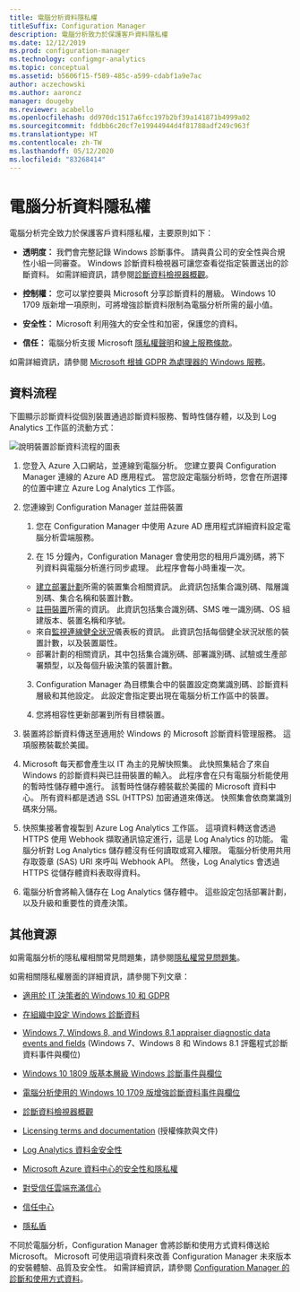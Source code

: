 ```yaml
---
title: 電腦分析資料隱私權
titleSuffix: Configuration Manager
description: 電腦分析致力於保護客戶資料隱私權
ms.date: 12/12/2019
ms.prod: configuration-manager
ms.technology: configmgr-analytics
ms.topic: conceptual
ms.assetid: b5606f15-f589-485c-a599-cdabf1a9e7ac
author: aczechowski
ms.author: aaroncz
manager: dougeby
ms.reviewer: acabello
ms.openlocfilehash: dd970dc1517a6fcc197b2bf39a141871b4999a02
ms.sourcegitcommit: fddbb6c20cf7e19944944d4f81788adf249c963f
ms.translationtype: HT
ms.contentlocale: zh-TW
ms.lasthandoff: 05/12/2020
ms.locfileid: "83268414"
---
```

# <a name="desktop-analytics-data-privacy"></a>電腦分析資料隱私權

電腦分析完全致力於保護客戶資料隱私權，主要原則如下：

- **透明度：** 我們會完整記錄 Windows 診斷事件。 請與貴公司的安全性與合規性小組一同審查。 Windows 診斷資料檢視器可讓您查看從指定裝置送出的診斷資料。 如需詳細資訊，請參閱[診斷資料檢視器概觀](https://docs.microsoft.com/windows/configuration/diagnostic-data-viewer-overview)。  

- **控制權：** 您可以掌控要與 Microsoft 分享診斷資料的層級。 Windows 10 1709 版新增一項原則，可將增強診斷資料限制為電腦分析所需的最小值。  

- **安全性：** Microsoft 利用強大的安全性和加密，保護您的資料。  

- **信任：** 電腦分析支援 Microsoft [隱私權聲明](https://privacy.microsoft.com/privacystatement)和[線上服務條款](https://www.microsoftvolumelicensing.com/DocumentSearch.aspx?Mode=3&DocumentTypeId=46)。  

如需詳細資訊，請參閱 [Microsoft 根據 GDPR 為處理器的 Windows 服務](https://docs.microsoft.com/windows/privacy/gdpr-it-guidance#windows-services-where-microsoft-is-the-processor-under-the-gdpr)。<!-- 5353168 -->

## <a name="data-flow"></a>資料流程

下圖顯示診斷資料從個別裝置通過診斷資料服務、暫時性儲存體，以及到 Log Analytics 工作區的流動方式：

![說明裝置診斷資料流程的圖表](media/da-data-flow.png)

1. 您登入 Azure 入口網站，並連線到電腦分析。 您建立要與 Configuration Manager 連線的 Azure AD 應用程式。 當您設定電腦分析時，您會在所選擇的位置中建立 Azure Log Analytics 工作區。  

2. 您連線到 Configuration Manager 並註冊裝置  

    1. 您在 Configuration Manager 中使用 Azure AD 應用程式詳細資料設定電腦分析雲端服務。  

    2. 在 15 分鐘內，Configuration Manager 會使用您的租用戶識別碼，將下列資料與電腦分析進行同步處理。 此程序會每小時重複一次。

      - [建立部署計劃](create-deployment-plans.md)所需的裝置集合相關資訊。 此資訊包括集合識別碼、階層識別碼、集合名稱和裝置計數。 
      - [註冊裝置](enroll-devices.md)所需的資訊。 此資訊包括集合識別碼、SMS 唯一識別碼、OS 組建版本、裝置名稱和序號。
      - 來自[監視連線健全狀況](monitor-connection-health.md)儀表板的資訊。 此資訊包括每個健全狀況狀態的裝置計數，以及裝置屬性。
      - 部署計劃的相關資訊，其中包括集合識別碼、部署識別碼、試驗或生產部署類型，以及每個升級決策的裝置計數。

    3. Configuration Manager 為目標集合中的裝置設定商業識別碼、診斷資料層級和其他設定。 此設定會指定要出現在電腦分析工作區中的裝置。  

    4. 您將相容性更新部署到所有目標裝置。  

3. 裝置將診斷資料傳送至適用於 Windows 的 Microsoft 診斷資料管理服務。 這項服務裝載於美國。  

4. Microsoft 每天都會產生以 IT 為主的見解快照集。 此快照集結合了來自 Windows 的診斷資料與已註冊裝置的輸入。 此程序會在只有電腦分析能使用的暫時性儲存體中進行。 該暫時性儲存體裝載於美國的 Microsoft 資料中心。 所有資料都是透過 SSL (HTTPS) 加密通道來傳送。 快照集會依商業識別碼來分隔。  

5. 快照集接著會複製到 Azure Log Analytics 工作區。 這項資料轉送會透過 HTTPS 使用 Webhook 擷取通訊協定進行，這是 Log Analytics 的功能。 電腦分析對 Log Analytics 儲存體沒有任何讀取或寫入權限。 電腦分析使用共用存取簽章 (SAS) URI 來呼叫 Webhook API。 然後，Log Analytics 會透過 HTTPS 從儲存體資料表取得資料。

6. 電腦分析會將輸入儲存在 Log Analytics 儲存體中。 這些設定包括部署計劃，以及升級和重要性的資產決策。  

## <a name="other-resources"></a>其他資源

如需電腦分析的隱私權相關常見問題集，請參閱[隱私權常見問題集](faq.md#privacy)。

如需相關隱私權層面的詳細資訊，請參閱下列文章：

- [適用於 IT 決策者的 Windows 10 和 GDPR](https://docs.microsoft.com/windows/privacy/gdpr-it-guidance)  

- [在組織中設定 Windows 診斷資料](https://docs.microsoft.com/windows/privacy/configure-windows-diagnostic-data-in-your-organization)  

- [Windows 7, Windows 8, and Windows 8.1 appraiser diagnostic data events and fields](https://docs.microsoft.com/previous-versions/windows/it-pro/windows-8.1-and-8/appraiser-diagnostic-data-events-and-fields) (Windows 7、Windows 8 和 Windows 8.1 評鑑程式診斷資料事件與欄位)  

- [Windows 10 1809 版基本層級 Windows 診斷事件與欄位](https://docs.microsoft.com/windows/privacy/basic-level-windows-diagnostic-events-and-fields-1809)  

- [電腦分析使用的 Windows 10 1709 版增強診斷資料事件與欄位](https://docs.microsoft.com/windows/privacy/enhanced-diagnostic-data-windows-analytics-events-and-fields)  

- [診斷資料檢視器概觀](https://docs.microsoft.com/windows/privacy/diagnostic-data-viewer-overview)  

- [Licensing terms and documentation](https://www.microsoftvolumelicensing.com/DocumentSearch.aspx?Mode=3&DocumentTypeId=31) (授權條款與文件)  

- [Log Analytics 資料金安全性](https://docs.microsoft.com/azure/azure-monitor/platform/data-security)

- [Microsoft Azure 資料中心的安全性和隱私權](https://azure.microsoft.com/global-infrastructure/)  

- [對受信任雲端充滿信心](https://azure.microsoft.com/overview/trusted-cloud/)  

- [信任中心](https://www.microsoft.com/trustcenter)  

- [隱私盾](https://www.privacyshield.gov/)  

不同於電腦分析，Configuration Manager 會將診斷和使用方式資料傳送給 Microsoft。 Microsoft 可使用這項資料來改善 Configuration Manager 未來版本的安裝體驗、品質及安全性。 如需詳細資訊，請參閱 [Configuration Manager 的診斷和使用方式資料](../core/plan-design/diagnostics/diagnostics-and-usage-data.md)。
